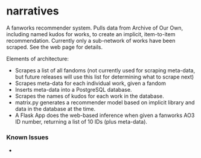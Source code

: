 # narratives
A fanworks recommender system. Pulls data from Archive of Our Own, including named kudos for works, to create an implicit, item-to-item recommendation. Currently only a sub-network of works have been scraped.  See the web page for details.

Elements of architecture:
* Scrapes a list of all fandoms (not currently used for scraping meta-data, but future releases will use this list for determining what to scrape next)
* Scrapes meta-data for each individual work, given a fandom
* Inserts meta-data into a PostgreSQL database.
* Scrapes the names of kudos for each work in the database.
* matrix.py generates a recommender model based on implicit library and data in the database at the time.
* A Flask App does the web-based inference when given a fanworks AO3 ID number, returning a list of 10 IDs (plus meta-data). 

### Known Issues
* 